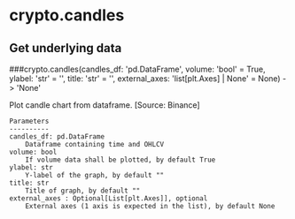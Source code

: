 # crypto.candles

## Get underlying data 
###crypto.candles(candles_df: 'pd.DataFrame', volume: 'bool' = True, ylabel: 'str' = '', title: 'str' = '', external_axes: 'list[plt.Axes] | None' = None) -> 'None'

Plot candle chart from dataframe. [Source: Binance]

    Parameters
    ----------
    candles_df: pd.DataFrame
        Dataframe containing time and OHLCV
    volume: bool
        If volume data shall be plotted, by default True
    ylabel: str
        Y-label of the graph, by default ""
    title: str
        Title of graph, by default ""
    external_axes : Optional[List[plt.Axes]], optional
        External axes (1 axis is expected in the list), by default None
